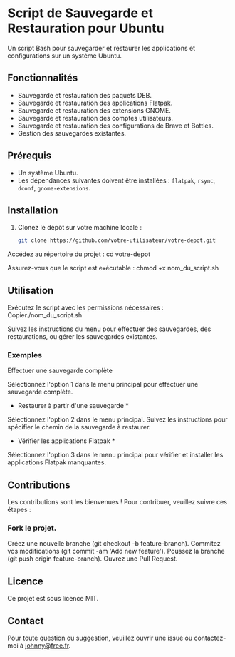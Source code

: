 # Script de Sauvegarde et Restauration pour Ubuntu

Un script Bash pour sauvegarder et restaurer les applications et configurations sur un système Ubuntu.

## Fonctionnalités

- Sauvegarde et restauration des paquets DEB.
- Sauvegarde et restauration des applications Flatpak.
- Sauvegarde et restauration des extensions GNOME.
- Sauvegarde et restauration des comptes utilisateurs.
- Sauvegarde et restauration des configurations de Brave et Bottles.
- Gestion des sauvegardes existantes.

## Prérequis

- Un système Ubuntu.
- Les dépendances suivantes doivent être installées : `flatpak`, `rsync`, `dconf`, `gnome-extensions`.

## Installation

1. Clonez le dépôt sur votre machine locale :

   ```bash
   git clone https://github.com/votre-utilisateur/votre-depot.git


Accédez au répertoire du projet :
 cd votre-depot


Assurez-vous que le script est exécutable :
 chmod +x nom_du_script.sh


## Utilisation


Exécutez le script avec les permissions nécessaires :
 Copier./nom_du_script.sh


Suivez les instructions du menu pour effectuer des sauvegardes, des restaurations, ou gérer les sauvegardes existantes.


### Exemples
Effectuer une sauvegarde complète

Sélectionnez l'option 1 dans le menu principal pour effectuer une sauvegarde complète.

* Restaurer à partir d'une sauvegarde *

Sélectionnez l'option 2 dans le menu principal.
Suivez les instructions pour spécifier le chemin de la sauvegarde à restaurer.

* Vérifier les applications Flatpak *

Sélectionnez l'option 3 dans le menu principal pour vérifier et installer les applications Flatpak manquantes.

## Contributions
Les contributions sont les bienvenues ! Pour contribuer, veuillez suivre ces étapes :

### Fork le projet.
Créez une nouvelle branche (git checkout -b feature-branch).
Commitez vos modifications (git commit -am 'Add new feature').
Poussez la branche (git push origin feature-branch).
Ouvrez une Pull Request.

## Licence
Ce projet est sous licence MIT.

## Contact
Pour toute question ou suggestion, veuillez ouvrir une issue ou contactez-moi à johnny@free.fr.
